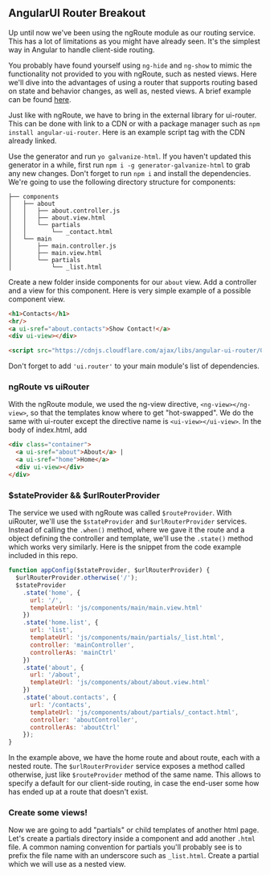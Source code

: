 ## AngularUI Router Breakout

Up until now we've been using the ngRoute module as our routing service. This has a lot of limitations as you might have already seen. It's the simplest way in Angular to handle client-side routing.

You probably have found yourself using `ng-hide` and `ng-show` to mimic the functionality not provided to you with ngRoute, such as nested views. Here we'll dive into the advantages of using a router that supports routing based on state and behavior changes, as well as, nested views. A brief example can be found [here](http://angular-ui.github.io/ui-router/sample/#/).

Just like with ngRoute, we have to bring in the external library for ui-router. This can be done with link to a CDN or with a package manager such as `npm install angular-ui-router`. Here is an example script tag with the CDN already linked.

Use the generator and run `yo galvanize-html`. If you haven't updated this generator in a while, first run `npm i -g generator-galvanize-html` to grab any new changes. Don't forget to run `npm i` and install the dependencies. We're going to use the following directory structure for components:
```
├── components
│   ├── about
│   │   ├── about.controller.js
│   │   ├── about.view.html
│   │   └── partials
│   │       └── _contact.html
│   └── main
│       ├── main.controller.js
│       ├── main.view.html
│       └── partials
│           └── _list.html
```
Create a new folder inside components for our `about` view. Add a controller and a view for this component. Here is very simple example of a possible component view.

```html
<h1>Contacts</h1>
<hr/>
<a ui-sref="about.contacts">Show Contact!</a>
<div ui-view></div>
```


```html
<script src="https://cdnjs.cloudflare.com/ajax/libs/angular-ui-router/0.3.1/angular-ui-router.min.js"></script>
```

Don't forget to add `'ui.router'` to your main module's list of dependencies.


### ngRoute vs uiRouter
With the ngRoute module, we used the ng-view directive, `<ng-view></ng-view>`, so that the templates know where to get "hot-swapped". We do the same with ui-router except the directive name is `<ui-view></ui-view>`. In the body of index.html, add

```html
<div class="container">
  <a ui-sref="about">About</a> |
  <a ui-sref="home">Home</a>
  <div ui-view></div>
</div>
```

### $stateProvider && $urlRouterProvider
The service we used with ngRoute was called `$routeProvider`. With uiRouter, we'll use the `$stateProvider` and `$urlRouterProvider` services. Instead of calling the `.when()` method, where we gave it the route and a object defining the controller and template, we'll use the `.state()` method which works very similarly. Here is the snippet from the code example included in this repo.


```js
function appConfig($stateProvider, $urlRouterProvider) {
  $urlRouterProvider.otherwise('/');
  $stateProvider
    .state('home', {
      url: '/',
      templateUrl: 'js/components/main/main.view.html'
    })
    .state('home.list', {
      url: 'list',
      templateUrl: 'js/components/main/partials/_list.html',
      controller: 'mainController',
      controllerAs: 'mainCtrl'
    })
    .state('about', {
      url: '/about',
      templateUrl: 'js/components/about/about.view.html'
    })
    .state('about.contacts', {
      url: '/contacts',
      templateUrl: 'js/components/about/partials/_contact.html',
      controller: 'aboutController',
      controllerAs: 'aboutCtrl'
    });
}
```

In the example above, we have the home route and about route, each with a nested route. The `$urlRouterProvider` service exposes a method called otherwise, just like `$routeProvider` method of the same name. This allows to specify a default for our client-side routing, in case the end-user some how has ended up at a route that doesn't exist.

### Create some views!
Now we are going to add "partials" or child templates of another html page. Let's create a partials directory inside a component and add another `.html` file. A common naming convention for partials you'll probably see is to prefix the file name with an underscore such as `_list.html`. Create a partial which we will use as a nested view.
